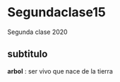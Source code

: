 # Segundaclase15
Segunda clase 2020 

## subtitulo   


**arbol** : ser vivo que nace de la tierra 
